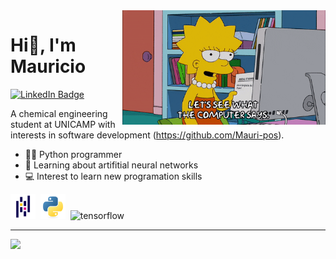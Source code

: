 <img src = "Lisa.gif" width = "325px" align = "right">

# Hi👋, I'm Mauricio
  <div id="badges">
  <a href = "https://github.com/Mauri-pos">
    <img src="https://img.shields.io/badge/LinkedIn-blue?style=for-the-badge&logo=linkedin&logoColor=white" alt="LinkedIn Badge"/>
  </a>

</div>

A chemical engineering student at UNICAMP with interests in software development (https://github.com/Mauri-pos).

- 🧑‍💻 Python programmer
- 🤖 Learning about artifitial neural networks
- 💻 Interest to learn new programation skills

<div>
  
  <img src="https://raw.githubusercontent.com/devicons/devicon/2ae2a900d2f041da66e950e4d48052658d850630/icons/pandas/pandas-original.svg" alt="pandas" width="40"         height="40"/>&nbsp;
  <img src="https://raw.githubusercontent.com/devicons/devicon/master/icons/python/python-original.svg" alt="python" width="40" height="40"/>&nbsp;
  <img src="https://www.vectorlogo.zone/logos/tensorflow/tensorflow-icon.svg" alt="tensorflow" width="40" height="40"/>&nbsp;
  
</div>

---


<div align = "left">
<img height = "200em" src="https://github-readme-stats.vercel.app/api?username=mauri-pos&show_icons=true&show_icons=true&theme=bear&count_private=true" />
</div>
